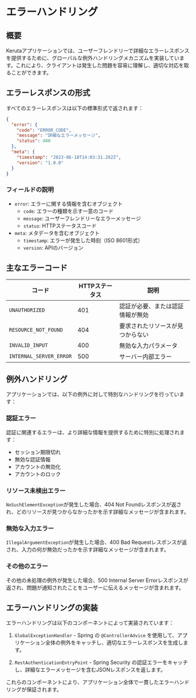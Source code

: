 # エラーハンドリング

## 概要

Kerutaアプリケーションでは、ユーザーフレンドリーで詳細なエラーレスポンスを提供するために、グローバルな例外ハンドリングメカニズムを実装しています。これにより、クライアントは発生した問題を容易に理解し、適切な対応を取ることができます。

## エラーレスポンスの形式

すべてのエラーレスポンスは以下の標準形式で返されます：

```json
{
  "error": {
    "code": "ERROR_CODE",
    "message": "詳細なエラーメッセージ",
    "status": 400
  },
  "meta": {
    "timestamp": "2023-06-18T14:03:31.262Z",
    "version": "1.0.0"
  }
}
```

### フィールドの説明

- `error`: エラーに関する情報を含むオブジェクト
  - `code`: エラーの種類を示す一意のコード
  - `message`: ユーザーフレンドリーなエラーメッセージ
  - `status`: HTTPステータスコード
- `meta`: メタデータを含むオブジェクト
  - `timestamp`: エラーが発生した時刻（ISO 8601形式）
  - `version`: APIのバージョン

## 主なエラーコード

| コード | HTTPステータス | 説明 |
|--------|--------------|------|
| `UNAUTHORIZED` | 401 | 認証が必要、または認証情報が無効 |
| `RESOURCE_NOT_FOUND` | 404 | 要求されたリソースが見つからない |
| `INVALID_INPUT` | 400 | 無効な入力パラメータ |
| `INTERNAL_SERVER_ERROR` | 500 | サーバー内部エラー |

## 例外ハンドリング

アプリケーションでは、以下の例外に対して特別なハンドリングを行っています：

### 認証エラー

認証に関連するエラーは、より詳細な情報を提供するために特別に処理されます：

- セッション期限切れ
- 無効な認証情報
- アカウントの無効化
- アカウントのロック

### リソース未検出エラー

`NoSuchElementException`が発生した場合、404 Not Foundレスポンスが返され、どのリソースが見つからなかったかを示す詳細なメッセージが含まれます。

### 無効な入力エラー

`IllegalArgumentException`が発生した場合、400 Bad Requestレスポンスが返され、入力の何が無効だったかを示す詳細なメッセージが含まれます。

### その他のエラー

その他の未処理の例外が発生した場合、500 Internal Server Errorレスポンスが返され、問題が通知されたことをユーザーに伝えるメッセージが含まれます。

## エラーハンドリングの実装

エラーハンドリングは以下のコンポーネントによって実装されています：

1. `GlobalExceptionHandler` - Spring の `@ControllerAdvice` を使用して、アプリケーション全体の例外をキャッチし、適切なエラーレスポンスを生成します。

2. `RestAuthenticationEntryPoint` - Spring Security の認証エラーをキャッチし、詳細なエラーメッセージを含むJSONレスポンスを返します。

これらのコンポーネントにより、アプリケーション全体で一貫したエラーハンドリングが保証されます。
